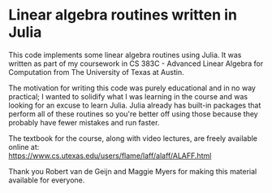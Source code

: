 # Linear algebra routines written in Julia

This code implements some linear algebra routines using Julia. It was written as part of my coursework in CS 383C - Advanced Linear Algebra for Computation from The University of Texas at Austin.  

The motivation for writing this code was purely educational and in no way practical; I wanted to solidify what I was learning in the course and was looking for an excuse to learn Julia. Julia already has built-in packages that perform all of these routines so you're better off using those because they probably have fewer mistakes and run faster.

The textbook for the course, along with video lectures, are freely available online at:  
https://www.cs.utexas.edu/users/flame/laff/alaff/ALAFF.html

Thank you Robert van de Geijn and Maggie Myers for making this material available for everyone.
